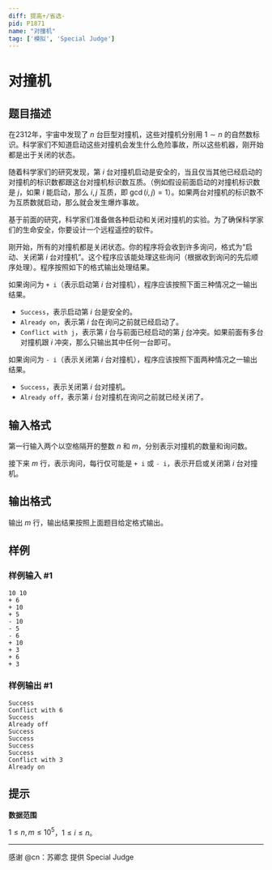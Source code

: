 ```yaml
---
diff: 提高+/省选-
pid: P1871
name: "对撞机"
tag: ['模拟', 'Special Judge']
---
```

# 对撞机
## 题目描述

在2312年，宇宙中发现了 $n$ 台巨型对撞机，这些对撞机分别用 $1 \sim n$ 的自然数标识。科学家们不知道启动这些对撞机会发生什么危险事故，所以这些机器，刚开始都是出于关闭的状态。

随着科学家们的研究发现，第 $i$ 台对撞机启动是安全的，当且仅当其他已经启动的对撞机的标识数都跟这台对撞机标识数互质。（例如假设前面启动的对撞机标识数是 $j$，如果 $i$ 能启动，那么 $i,j$ 互质，即 $\gcd(i,j) = 1$）。如果两台对撞机的标识数不为互质数就启动，那么就会发生爆炸事故。

基于前面的研究，科学家们准备做各种启动和关闭对撞机的实验。为了确保科学家们的生命安全，你要设计一个远程遥控的软件。

刚开始，所有的对撞机都是关闭状态。你的程序将会收到许多询问，格式为“启动、关闭第 $i$ 台对撞机”。这个程序应该能处理这些询问（根据收到询问的先后顺序处理）。程序按照如下的格式输出处理结果。

如果询问为 `+ i`（表示启动第 $i$ 台对撞机），程序应该按照下面三种情况之一输出结果。

- `Success`，表示启动第 $i$ 台是安全的。
- `Already on`，表示第 $i$ 台在询问之前就已经启动了。
- `Conflict with j`，表示第 $i$ 台与前面已经启动的第 $j$ 台冲突。如果前面有多台对撞机跟 $i$ 冲突，那么只输出其中任何一台即可。

如果询问为 `- i`（表示关闭第 $i$ 台对撞机），程序应该按照下面两种情况之一输出结果。

- `Success`，表示关闭第 $i$ 台对撞机。
- `Already off`，表示第 $i$ 台对撞机在询问之前就已经关闭了。
## 输入格式

第一行输入两个以空格隔开的整数 $n$ 和 $m$，分别表示对撞机的数量和询问数。

接下来 $m$ 行，表示询问，每行仅可能是 `+ i` 或 `- i`，表示开启或关闭第 $i$ 台对撞机。
## 输出格式

输出 $m$ 行，输出结果按照上面题目给定格式输出。
## 样例

### 样例输入 #1
```
10 10 
+ 6
+ 10
+ 5
- 10
- 5
- 6
+ 10 
+ 3
+ 6
+ 3

```
### 样例输出 #1
```
Success
Conflict with 6
Success
Already off
Success
Success
Success
Success
Conflict with 3
Already on

```
## 提示

**数据范围**

$1 \le n,m \le 10^5$，$1 \le i \le n$。

---

感谢 @cn：苏卿念 提供 Special Judge

